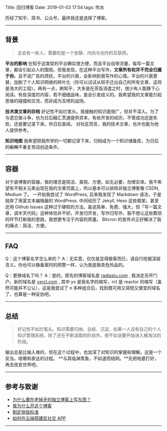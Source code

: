 Title: 回归博客
Date: 2019-01-03 17:54
tags: 吹水


历经了知乎、简书、公众号，最终我还是选择了博客。

<!-- more -->



---

## 背景

> 总会有一些人，需要的是一个安静、内向与创作的互联网。

**平台的影响**
在知乎这类型的平台确实很方便，而且平台自带流量，每写一篇文章，都会引起众人的围观。但我发现，在这种平台写作，**文章所有权并不完全归属于你**。且不说广告的烦扰，平台的兴衰，会影响到我写作的心情。平台的兴衰更替，加剧了个人知识网络的碎片化（你可以试试从知乎迁出自己的所有文章，这将是浩大的工程）。再有一点，刷知乎，大多是在茶饭消遣之时，很少有人能静下心阅读。有些深度的内容，若不细细品味，是会引发歧义的。我希望我的文章能引起思维的碰撞和交流，而非成为互喷的战场。

**技术类文章的存档**
好记性不如烂笔头。我接触的知识面很广，但并不深入。为了与遗忘做斗争，也为日后融汇贯通提供资本，有些开发的经历，不管成功还是失败，还是要记录下来，供日后查阅。
对社区而言，我的技术文章，也许也能为他人提供参考。

**知识地图**
我希望把我所学的一切都记录下来，归档成为一个知识储备库，为日后的~~偷懒~~不重复劳动创造条件。

---

## 容器

对于装博客的容器，我的理念是简洁、美观、方便。如无必要，勿增实体。我不希望有不相关元素出现在我的文章页面上，所以基本可以排除非独立博客像 CSDN, Medium 了。
一开始我尝试了 WordPress, 后来我发现了 Markdown 语法，于是抛弃了用富文本编辑器的 WordPress. 中间经历了 Jekyll, Hexo 这些框架，甚至还用 Github Issues 这种过于硬核的方法。虽说简单、免费、强大，但「写一篇文章，调半天代码」这种体验并不好。开发归开发，写作归写作，我不想让这些繁琐的环节打断我的思路，我想更专注于内容的质量。
Bitcron 的宣传点正好解决了我的痛点：简洁、方便。



---
## FAQ
Q：这个博客名字怎么来的？
A：无实意，仅仅是显得极客而已，请自行挖掘深层含义。你也可以像备案时的网警一样，认为我是贩卖危险品的。

Q：更换域名了吗？
A：是的。原先的博客域名是 [radiastu.com](https://radiastu.com/) , 我决定另开门户。新的域名是 [yxrct.com](https://yxrct.com/) , 其中 yx 是我名字的缩写，rct 是 reactor 的缩写（虽然可能并不公认），这是我尝试了 n 多种组合后，找到既可用又简短又便宜的域名了，也算是一种妥协吧。

---

## 总结

> 好记性不如烂笔头。知识需要归纳、总结、沉淀，如果一人没有自己的个人知识管理系统，除了还在不断汲取的阶段外，倒不如说要开始进入被淘汰的阶段。

输出总是比输入难的，但在这个过程中，也加深了对知识的掌握和理解。这是一个反刍，咀嚼和表达的过程。
**与其临渊羡鱼，不如退而结网。**先把地基打好，再去改变世界吧。

---

## 参考与致谢
* [为什么要在老掉牙的独立博客上写东西？](https://zoomyale.com/2016/why_blogging)
* [我为什么开这个博客](https://ehippocampus.xyz/whyblog)
* [制定排版标准](https://yxrct.com/post/markdown/zhi-ding-pai-ban-biao-zhun)
* [如何在云端搭建反社交 APP](https://www.yangzhiping.com/tech/anti-social-tools.html)

---
